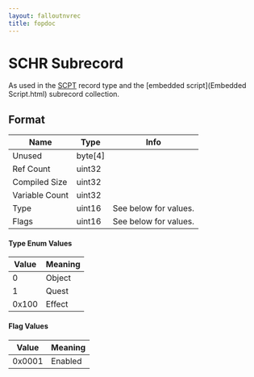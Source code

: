 ```yaml
---
layout: falloutnvrec
title: fopdoc
---
```

SCHR Subrecord
==========

As used in the [SCPT](../SCPT.html) record type and the [embedded script](Embedded Script.html) subrecord collection.

## Format

Name | Type | Info
-----|------|-----
Unused | byte[4] | 
Ref Count | uint32 |
Compiled Size | uint32 |
Variable Count | uint32 |
Type | uint16 | See below for values.
Flags | uint16 | See below for values.
 
#### Type Enum Values

Value | Meaning
------|--------
0 | Object
1 | Quest
0x100 | Effect

#### Flag Values

Value | Meaning
------|--------
0x0001 | Enabled
